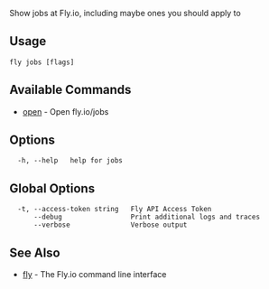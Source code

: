Show jobs at Fly.io, including maybe ones you should apply to

## Usage
~~~
fly jobs [flags]
~~~

## Available Commands
* [open](/docs/flyctl/jobs-open/)	 - Open fly.io/jobs

## Options

~~~
  -h, --help   help for jobs
~~~

## Global Options

~~~
  -t, --access-token string   Fly API Access Token
      --debug                 Print additional logs and traces
      --verbose               Verbose output
~~~

## See Also

* [fly](/docs/flyctl/help/)	 - The Fly.io command line interface

